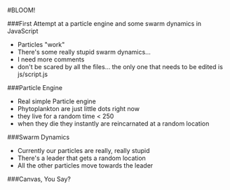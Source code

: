 #BLOOM!


###First Attempt at a particle engine and some swarm dynamics in JavaScript
* Particles "work"
* There's some really stupid swarm dynamics...
* I need more comments
* don't be scared by all the files... the only one that needs to be edited is js/script.js

###Particle Engine
* Real simple Particle engine
* Phytoplankton are just little dots right now
* they live for a random time < 250
* when they die they instantly are reincarnated at a random location

###Swarm Dynamics
* Currently our particles are really, really stupid
* There's a leader that gets a random location
* All the other particles move towards the leader

###Canvas, You Say?